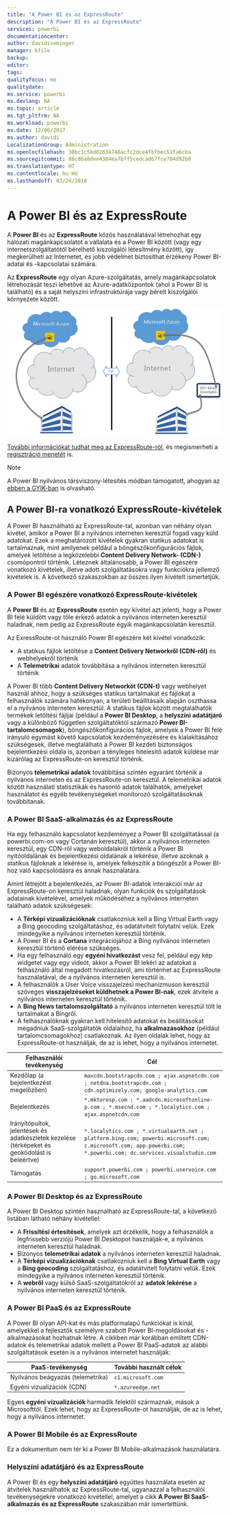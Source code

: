 ```yaml
---
title: "A Power BI és az ExpressRoute"
description: "A Power BI és az ExpressRoute"
services: powerbi
documentationcenter: 
author: davidiseminger
manager: kfile
backup: 
editor: 
tags: 
qualityfocus: no
qualitydate: 
ms.service: powerbi
ms.devlang: NA
ms.topic: article
ms.tgt_pltfrm: NA
ms.workload: powerbi
ms.date: 12/06/2017
ms.author: davidi
LocalizationGroup: Administration
ms.openlocfilehash: 30bc1c58d02634748acfc2dce4fbfbec51fa6cba
ms.sourcegitcommit: 88c8ba8dee4384ea7bff5cedcad67fce784d92b0
ms.translationtype: HT
ms.contentlocale: hu-HU
ms.lasthandoff: 02/24/2018
---
```

# <a name="power-bi-and-expressroute"></a>A Power BI és az ExpressRoute
A **Power BI** és az **ExpressRoute** közös használatával létrehozhat egy hálózati magánkapcsolatot a vállalata és a Power BI között (vagy egy internetszolgáltatótól bérelhető kiszolgálói létesítmény között), így megkerülheti az Internetet, és jobb védelmet biztosíthat érzékeny Power BI-adatai és -kapcsolatai számára.

Az **ExpressRoute** egy olyan Azure-szolgáltatás, amely magánkapcsolatok létrehozását teszi lehetővé az Azure-adatközpontok (ahol a Power BI is található) és a saját helyszíni infrastruktúrája vagy bérelt kiszolgálói környezete között.

![](media/service-admin-power-bi-expressroute/pbi_expressroute_1.png)

[További információkat tudhat meg az ExpressRoute-ról](https://azure.microsoft.com/services/expressroute/), és megismerheti a [regisztráció menetét](https://azure.microsoft.com/pricing/details/expressroute/) is.

> [!NOTE]
> A Power BI nyilvános társviszony-létesítés módban támogatott, ahogyan az [ebben a GYIK-ban](https://docs.microsoft.com/azure/expressroute/expressroute-faqs) is olvasható.
> 
> 

## <a name="power-bi-expressroute-exceptions"></a>A Power BI-ra vonatkozó ExpressRoute-kivételek
A Power BI használható az ExpressRoute-tal, azonban van néhány olyan kivétel, amikor a Power BI a nyilvános interneten keresztül fogad vagy küld adatokat. Ezek a meghatározott kivételek gyakran statikus adatokat is tartalmaznak, mint amilyenek például a böngészőkonfigurációs fájlok, amelyek letöltése a legközelebbi **Content Delivery Network- (CDN-)** csomópontról történik. Léteznek általánosabb, a Power BI egészére vonatkozó kivételek, illetve adott szolgáltatásokra vagy funkciókra jellemző kivételek is. A következő szakaszokban az összes ilyen kivételt ismertetjük.

### <a name="overall-exceptions-to-power-bi-and-expressroute"></a>A Power BI egészére vonatkozó ExpressRoute-kivételek
A **Power BI** és az **ExpressRoute** esetén egy kivétel azt jelenti, hogy a Power BI felé küldött vagy tőle érkező adatok a nyilvános interneten keresztül haladnak, nem pedig az ExpressRoute egyik magánkapcsolatán keresztül.

Az ExressRoute-ot használó Power BI egészére két kivétel vonatkozik:

* A statikus fájlok letöltése a **Content Delivery Networkről (CDN-ről)** és webhelyekről történik
* A **Telemetrikai** adatok továbbítása a nyilvános interneten keresztül történik

A Power BI több **Content Delivery Networköt (CDN-t)** vagy webhelyet használ ahhoz, hogy a szükséges statikus tartalmakat és fájlokat a felhasználók számára hatékonyan, a területi beállításaik alapján oszthassa el a nyilvános interneten keresztül. A statikus fájlok között megtalálhatók termékek letöltési fájljai (például a **Power BI Desktop**, a **helyszíni adatátjáró** vagy a különböző független szolgáltatóktól származó **Power BI-tartalomcsomagok**), böngészőkonfigurációs fájlok, amelyek a Power BI felé irányuló egymást követő kapcsolatok kezdeményezésére és kialakításához szükségesek, illetve megtalálható a Power BI kezdeti biztonságos bejelentkezési oldala is, azonban a tényleges hitelesítő adatok küldése már kizárólag az ExpressRoute-on keresztül történik.   

Bizonyos **telemetrikai adatok** továbbítása szintén egyaránt történik a nyilvános interneten és az ExpressRoute-on keresztül. A telemetrikai adatok között használati statisztikák és hasonló adatok találhatók, amelyeket használatot és egyéb tevékenységeket monitorozó szolgáltatásoknak továbbítanak.

### <a name="power-bi-saas-application-and-expressroute"></a>A Power BI SaaS-alkalmazás és az ExpressRoute
Ha egy felhasználó kapcsolatot kezdeményez a Power BI szolgáltatással (a powerbi.com-on vagy Cortanán keresztül), akkor a nyilvános interneten keresztül, egy CDN-ről vagy weboldalakról történik a Power BI nyitóoldalának és bejelentkezési oldalának a lekérése, illetve azoknak a statikus fájloknak a lekérése is, amelyek felkészítik a böngészőt a Power BI-hoz való kapcsolódásra és annak használatára.

Amint létrejött a bejelentkezés, az Power BI-adatok interakciói már az ExpressRoute-on keresztül haladnak, olyan funkciók és szolgáltatások adatainak kivételével, amelyek működéséhez a nyilvános interneten található adatok szükségesek:

* A **Térképi vizualizációknak** csatlakozniuk kell a Bing Virtual Earth vagy a Bing geocoding szolgáltatáshoz, és adatátvitelt folytatni velük. Ezek mindegyike a nyilvános interneten keresztül történik.
* A Power BI és a **Cortana** integrációjához a Bing nyilvános interneten keresztül történő elérése szükséges.
* Ha egy felhasználó egy **egyéni hivatkozást** vesz fel, például egy kép widgetet vagy egy videót, akkor a Power BI lekéri az adatokat a felhasználó által megadott hivatkozásról, ami történhet az ExpressRoute használatával, de a nyilvános interneten keresztül is.
* A felhasználók a User Voice visszajelzési mechanizmuson keresztül szöveges **visszajelzéseket küldhetnek a Power BI-nak**, ezek átvitele a nyilvános interneten keresztül történik.
* A **Bing News tartalomszolgáltató** a nyilvános interneten keresztül tölt le tartalmakat a Bingről.
* A felhasználóknak gyakran kell hitelesítő adatokat és beállításokat megadniuk SaaS-szolgáltatók oldalaihoz, ha **alkalmazásokhoz** (például tartalomcsomagokhoz) csatlakoznak. Az ilyen oldalak lehet, hogy az ExpressRoute-ot használják, de az is lehet, hogy a nyilvános internetet.

| Felhasználói tevékenység | Cél |
| --- | --- |
| Kezdőlap (a bejelentkezést megelőzően) |`maxcdn.bootstrapcdn.com ; ajax.aspnetcdn.com ; netdna.bootstrapcdn.com ; cdn.optimizely.com; google-analytics.com ` |
| Bejelentkezés |`*.mktoresp.com ; *.aadcdn.microsoftonline-p.com ; *.msecnd.com ; *.localytics.com ; ajax.aspnetcdn.com` |
| Irányítópultok, jelentések és adatkészletek kezelése (térképeket és geokódolást is beleértve) |`*.localytics.com ; *.virtualearth.net ; platform.bing.com; powerbi.microsoft.com; c.microsoft.com; app.powerbi.com; *.powerbi.com; dc.services.visualstudio.com ` |
| Támogatás |`support.powerbi.com ; powerbi.uservoice.com ; go.microsoft.com ` |

### <a name="power-bi-desktop-and-expressroute"></a>A Power BI Desktop és az ExpressRoute
A Power BI Desktop szintén használható az ExpressRoute-tal, a következő listában látható néhány kivétellel:

* A **Frissítési értesítések**, amelyek azt érzékelik, hogy a felhasználók a legfrissebb verziójú Power BI Desktopot használják-e, a nyilvános interneten keresztül haladnak.
* Bizonyos **telemetrikai adatok** a nyilvános interneten keresztül haladnak.
* A **Térképi vizualizációknak** csatlakozniuk kell a **Bing Virtual Earth** vagy a **Bing geocoding** szolgáltatáshoz, és adatátvitelt folytatni velük. Ezek mindegyike a nyilvános interneten keresztül történik.
* A **webről** vagy külső SaaS-szolgáltatókról az **adatok lekérése** a nyilvános interneten keresztül történik.

### <a name="power-bi-paas-and-expressroute"></a>A Power BI PaaS és az ExpressRoute
A Power BI olyan API-kat és más platformalapú funkciókat is kínál, amelyekkel a fejlesztők személyre szabott Power BI-megoldásokat és -alkalmazásokat hozhatnak létre. A cikkben már korábban említett CDN-adatok és telemetrikai adatok mellett a Power BI PaaS-adatok az alábbi szolgáltatások esetén is a nyilvános internetet használják:

| PaaS-tevékenység | További használt célok |
| --- | --- |
| Nyilvános beágyazás (telemetrika) |`c1.microsoft.com` |
| Egyéni vizualizációk (CDN) |`*.azureedge.net` |

Egyes **egyéni vizualizációk** harmadik felektől származnak, mások a Microsofttól. Ezek lehet, hogy az ExpressRoute-ot használják, de az is lehet, hogy a nyilvános internetet.

### <a name="power-bi-mobile-and-expressroute"></a>A Power BI Mobile és az ExpressRoute
Ez a dokumentum nem tér ki a Power BI Mobile-alkalmazások használatára.  

### <a name="on-premises-data-gateway-and-expressroute"></a>Helyszíni adatátjáró és az ExpressRoute
A Power BI és egy **helyszíni adatátjáró** együttes használata esetén az átvitelek használhatók az ExpressRoute-tal, ugyanazzal a felhasználói tevékenységekre vonatkozó kivétellel, amelyet a cikk **A Power BI SaaS-alkalmazás és az ExpressRoute** szakaszában már ismertettünk.  

